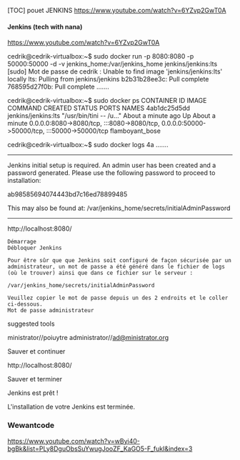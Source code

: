 

[TOC] pouet
JENKINS
https://www.youtube.com/watch?v=6YZvp2GwT0A

#### Jenkins (tech with nana)
https://www.youtube.com/watch?v=6YZvp2GwT0A

cedrik@cedrik-virtualbox:~$ sudo docker run -p 8080:8080 -p 50000:50000 -d -v jenkins_home:/var/jenkins_home jenkins/jenkins:lts
[sudo] Mot de passe de cedrik : 
Unable to find image 'jenkins/jenkins:lts' locally
lts: Pulling from jenkins/jenkins
b2b31b28ee3c: Pull complete 
768595d27f0b: Pull complete
.......

cedrik@cedrik-virtualbox:~$ sudo docker ps
CONTAINER ID   IMAGE                 COMMAND                  CREATED              STATUS              PORTS                                                                                      NAMES
4ab1dc25d5dd   jenkins/jenkins:lts   "/usr/bin/tini -- /u…"   About a minute ago   Up About a minute   0.0.0.0:8080->8080/tcp, :::8080->8080/tcp, 0.0.0.0:50000->50000/tcp, :::50000->50000/tcp   flamboyant_bose

cedrik@cedrik-virtualbox:~$ sudo docker logs 4a
.......
*************************************************************

Jenkins initial setup is required. An admin user has been created and a password generated.
Please use the following password to proceed to installation:

ab98585694074443bd7c16ed78899485

This may also be found at: /var/jenkins_home/secrets/initialAdminPassword

*************************************************************



http://localhost:8080/
```
Démarrage
Débloquer Jenkins

Pour être sûr que que Jenkins soit configuré de façon sécurisée par un administrateur, un mot de passe a été généré dans le fichier de logs (où le trouver) ainsi que dans ce fichier sur le serveur :

/var/jenkins_home/secrets/initialAdminPassword

Veuillez copier le mot de passe depuis un des 2 endroits et le coller ci-dessous.
Mot de passe administrateur
````


suggested tools

ministrator//poiuytre
administrator//ad@ministrator.org

Sauver et continuer

http://localhost:8080/

Sauver et terminer

Jenkins est prêt !

L'installation de votre Jenkins est terminée.

### Wewantcode
https://www.youtube.com/watch?v=wByi40-bgBk&list=PLy8DguObsSuYwugJooZF_KaGO5-F_fukI&index=3
